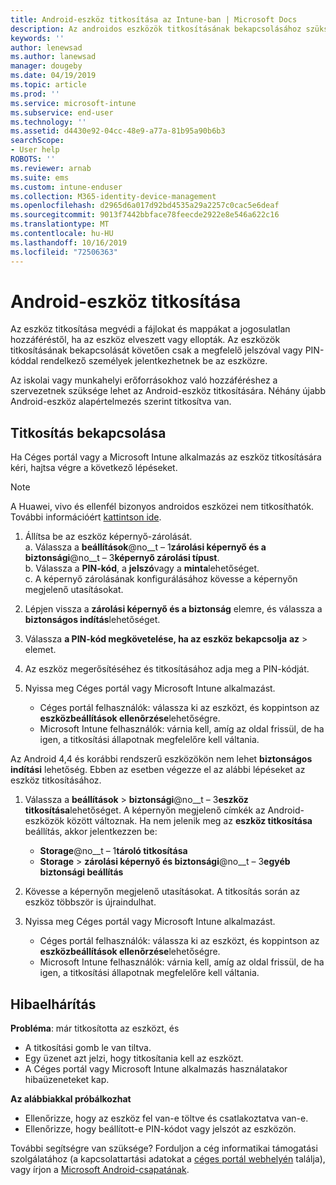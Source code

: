 ```yaml
---
title: Android-eszköz titkosítása az Intune-ban | Microsoft Docs
description: Az androidos eszközök titkosításának bekapcsolásához szükséges lépések az Intune-ban
keywords: ''
author: lenewsad
ms.author: lanewsad
manager: dougeby
ms.date: 04/19/2019
ms.topic: article
ms.prod: ''
ms.service: microsoft-intune
ms.subservice: end-user
ms.technology: ''
ms.assetid: d4430e92-04cc-48e9-a77a-81b95a90b6b3
searchScope:
- User help
ROBOTS: ''
ms.reviewer: arnab
ms.suite: ems
ms.custom: intune-enduser
ms.collection: M365-identity-device-management
ms.openlocfilehash: d2965d6a017d92bd4535a29a2257c0cac5e6deaf
ms.sourcegitcommit: 9013f7442bbface78feecde2922e8e546a622c16
ms.translationtype: MT
ms.contentlocale: hu-HU
ms.lasthandoff: 10/16/2019
ms.locfileid: "72506363"
---
```

# <a name="encrypting-your-android-device"></a>Android-eszköz titkosítása

Az eszköz titkosítása megvédi a fájlokat és mappákat a jogosulatlan hozzáféréstől, ha az eszköz elveszett vagy ellopták. Az eszközök titkosításának bekapcsolását követően csak a megfelelő jelszóval vagy PIN-kóddal rendelkező személyek jelentkezhetnek be az eszközre. 

Az iskolai vagy munkahelyi erőforrásokhoz való hozzáféréshez a szervezetnek szüksége lehet az Android-eszköz titkosítására. Néhány újabb Android-eszköz alapértelmezés szerint titkosítva van.  

## <a name="turn-on-encryption"></a>Titkosítás bekapcsolása

Ha Céges portál vagy a Microsoft Intune alkalmazás az eszköz titkosítására kéri, hajtsa végre a következő lépéseket. 

> [!Note]
> A Huawei, vivo és ellenfél bizonyos androidos eszközei nem titkosíthatók. További információért [kattintson ide](your-device-appears-encrypted-but-cp-says-otherwise-android.md).  

1. Állítsa be az eszköz képernyő-zárolását.  
    a. Válassza a **beállítások**@no__t – 1**zárolási képernyő és a biztonsági**@no__t – 3**képernyő zárolási típust**.  
    b. Válassza a **PIN-kód**, a **jelszó**vagy a **minta**lehetőséget.  
    c. A képernyő zárolásának konfigurálásához kövesse a képernyőn megjelenő utasításokat.  

2. Lépjen vissza a **zárolási képernyő és a biztonság** elemre, és válassza a **biztonságos indítás**lehetőséget.
3. Válassza **a PIN-kód megkövetelése, ha az eszköz bekapcsolja** **az** >  elemet.
4. Az eszköz megerősítéséhez és titkosításához adja meg a PIN-kódját.
5. Nyissa meg Céges portál vagy Microsoft Intune alkalmazást.
    * Céges portál felhasználók: válassza ki az eszközt, és koppintson az **eszközbeállítások ellenõrzése**lehetőségre. 
    * Microsoft Intune felhasználók: várnia kell, amíg az oldal frissül, de ha igen, a titkosítási állapotnak megfelelőre kell váltania.  

Az Android 4,4 és korábbi rendszerű eszközökön nem lehet **biztonságos indítási** lehetőség. Ebben az esetben végezze el az alábbi lépéseket az eszköz titkosításához.

1. Válassza a **beállítások** > **biztonsági**@no__t – 3**eszköz titkosítása**lehetőséget. A képernyőn megjelenő címkék az Android-eszközök között változnak. Ha nem jelenik meg az **eszköz titkosítása** beállítás, akkor jelentkezzen be:
    * **Storage**@no__t – 1**tároló titkosítása**
    * **Storage** > **zárolási képernyő és biztonsági**@no__t – 3**egyéb biztonsági beállítás** 

2. Kövesse a képernyőn megjelenő utasításokat. A titkosítás során az eszköz többször is újraindulhat.
3. Nyissa meg Céges portál vagy Microsoft Intune alkalmazást.
    * Céges portál felhasználók: válassza ki az eszközt, és koppintson az **eszközbeállítások ellenõrzése**lehetőségre.  
    * Microsoft Intune felhasználók: várnia kell, amíg az oldal frissül, de ha igen, a titkosítási állapotnak megfelelőre kell váltania.

## <a name="troubleshoot"></a>Hibaelhárítás  
**Probléma**: már titkosította az eszközt, és

- A titkosítási gomb le van tiltva.
- Egy üzenet azt jelzi, hogy titkosítania kell az eszközt.
- A Céges portál vagy Microsoft Intune alkalmazás használatakor hibaüzeneteket kap.

**Az alábbiakkal próbálkozhat**

- Ellenőrizze, hogy az eszköz fel van-e töltve és csatlakoztatva van-e.  
- Ellenőrizze, hogy beállított-e PIN-kódot vagy jelszót az eszközön.  

További segítségre van szüksége? Forduljon a cég informatikai támogatási szolgálatához (a kapcsolattartási adatokat a [céges portál webhelyén](https://go.microsoft.com/fwlink/?linkid=2010980) találja), vagy írjon a <a href="mailto:wintunedroidfbk@microsoft.com?subject=I'm having trouble with encryption on my Android device&body=Describe the issue you're experiencing here.">Microsoft Android-csapatának</a>.  
